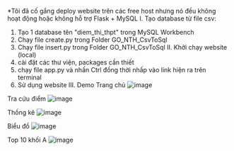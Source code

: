 *Tôi đã cố gắng deploy website trên các free host nhưng nó đều không hoạt động hoặc không hỗ trợ Flask + MySQL
I. Tạo database từ file csv:
  1. Tạo 1 database tên "diem_thi_thpt" trong MySQL Workbench
  2. Chạy file create.py trong Folder GO_NTH_CsvToSql
  3. Chạy file insert.py trong Folder GO_NTH_CsvToSql
II. Khởi chạy website (local)
  1. cài đặt các thư viện, packages cần thiết 
  2. chạy file app.py và nhấn Ctrl đồng thời nhấp vào link hiện ra trên terminal
  3. Sử dụng website
III. Demo
Trang chủ
![image](https://github.com/user-attachments/assets/552d3b33-dfd4-4a4e-ac3e-958eca935734)

Tra cứu điểm
![image](https://github.com/user-attachments/assets/9eedde28-27ca-4e80-afc1-e315acb1d379)

Thống kê
![image](https://github.com/user-attachments/assets/752bbc70-047c-41a4-970d-d46efe6716a0)

Biểu đồ
![image](https://github.com/user-attachments/assets/7974b1c7-c273-490f-8b07-123b7ddcc4e7)

Top 10 khối A
![image](https://github.com/user-attachments/assets/ae0cebeb-12a4-4c0b-a427-216191ba314e)





